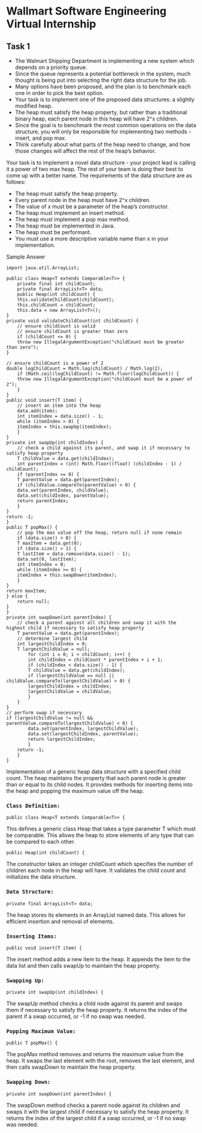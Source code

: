 # Wallmart Software Engineering Virtual Internship

## Task 1

- The Walmart Shipping Department is implementing a new system which depends on a priority queue.
- Since the queue represents a potential bottleneck in the system, much thought is being put into selecting the right data structure for the job.
- Many options have been proposed, and the plan is to benchmark each one in order to pick the best option.
- Your task is to implement one of the proposed data structures: a slightly modified heap.
- The heap must satisfy the heap property, but rather than a traditional binary heap, each parent node in this heap will have 2^x children.
- Since the goal is to benchmark the most common operations on the data structure, you will only be responsible for implementing two methods - insert,  and pop max.
- Think carefully about what parts of the heap need to change, and how those changes will affect the rest of the heap’s behavior.

Your task is to implement a novel data structure - your project lead is calling it a power of two max heap. The rest of your team is doing their best to come up with a better name. The requirements of the data structure are as follows:

- The heap must satisfy the heap property.
- Every parent node in the heap must have 2^x children.
- The value of x must be a parameter of the heap’s constructor.
- The heap must implement an insert method.
- The heap must implement a pop max method.
- The heap must be implemented in Java.
- The heap must be performant.
- You must use a more descriptive variable name than x in your implementation.

Sample Answer

```
import java.util.ArrayList;

public class Heap<T extends Comparable<T>> {
    private final int childCount;
    private final ArrayList<T> data;
    public Heap(int childCount) {
    this.validateChildCount(childCount);
    this.childCount = childCount;
    this.data = new ArrayList<T>();
}
private void validateChildCount(int childCount) {
    // ensure childCount is valid
    // ensure childCount is greater than zero
    if (childCount <= 0) {
    throw new IllegalArgumentException("childCount must be greater than zero");
}

// ensure childCount is a power of 2
double logChildCount = Math.log(childCount) / Math.log(2);
    if (Math.ceil(logChildCount) != Math.floor(logChildCount)) {
    throw new IllegalArgumentException("childCount must be a power of 2");
    }
}
public void insert(T item) {
    // insert an item into the heap
    data.add(item);
    int itemIndex = data.size() - 1;
    while (itemIndex > 0) {
    itemIndex = this.swapUp(itemIndex);
    }
}
private int swapUp(int childIndex) {
    // check a child against its parent, and swap it if necessary to satisfy heap property
    T childValue = data.get(childIndex);
    int parentIndex = (int) Math.floor((float) (childIndex - 1) / childCount);
    if (parentIndex >= 0) {
    T parentValue = data.get(parentIndex);
    if (childValue.compareTo(parentValue) > 0) {
    data.set(parentIndex, childValue);
    data.set(childIndex, parentValue);
    return parentIndex;
    }
}
return -1;
}
public T popMax() {
    // pop the max value off the heap, return null if none remain
    if (data.size() > 0) {
    T maxItem = data.get(0);
    if (data.size() > 1) {
    T lastItem = data.remove(data.size() - 1);
    data.set(0, lastItem);
    int itemIndex = 0;
    while (itemIndex >= 0) {
    itemIndex = this.swapDown(itemIndex);
    }
}
return maxItem;
} else {
    return null;
}
}
private int swapDown(int parentIndex) {
    // check a parent against all children and swap it with the highest child if necessary to satisfy heap property
    T parentValue = data.get(parentIndex);
    // determine largest child
    int largestChildIndex = 0;
    T largestChildValue = null;
        for (int i = 0; i < childCount; i++) {
        int childIndex = childCount * parentIndex + i + 1;
        if (childIndex < data.size() - 1) {
        T childValue = data.get(childIndex);
        if (largestChildValue == null || childValue.compareTo(largestChildValue) > 0) {
        largestChildIndex = childIndex;
        largestChildValue = childValue;
        }
    }
}
// perform swap if necessary
if (largestChildValue != null && parentValue.compareTo(largestChildValue) < 0) {
        data.set(parentIndex, largestChildValue);
        data.set(largestChildIndex, parentValue);
        return largestChildIndex;
        }
    return -1;
    }
}
```

Implementation of a generic heap data structure with a specified child count. The heap maintains the property that each parent node is greater than or equal to its child nodes. It provides methods for inserting items into the heap and popping the maximum value off the heap.

### `Class Definition:`

`public class Heap<T extends Comparable<T>> {`

This defines a generic class Heap that takes a type parameter T which must be comparable. This allows the heap to store elements of any type that can be compared to each other.

`public Heap(int childCount) {`

The constructor takes an integer childCount which specifies the number of children each node in the heap will have. It validates the child count and initializes the data structure.

### `Data Structure:`

`private final ArrayList<T> data;`

The heap stores its elements in an ArrayList named data. This allows for efficient insertion and removal of elements.

### `Inserting Items:`

`public void insert(T item) {`

The insert method adds a new item to the heap. It appends the item to the data list and then calls swapUp to maintain the heap property.

### `Swapping Up:`

`private int swapUp(int childIndex) {`

The swapUp method checks a child node against its parent and swaps them if necessary to satisfy the heap property. It returns the index of the parent if a swap occurred, or -1 if no swap was needed.

### `Popping Maximum Value:`

`public T popMax() { `

The popMax method removes and returns the maximum value from the heap. It swaps the last element with the root, removes the last element, and then calls swapDown to maintain the heap property.

### `Swapping Down:`

`private int swapDown(int parentIndex) { `

The swapDown method checks a parent node against its children and swaps it with the largest child if necessary to satisfy the heap property. It returns the index of the largest child if a swap occurred, or -1 if no swap was needed.

